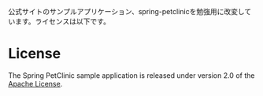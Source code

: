 公式サイトのサンプルアプリケーション、spring-petclinicを勉強用に改変しています。ライセンスは以下です。

[spring-petclinic]: https://github.com/spring-projects/spring-petclinic

# License

The Spring PetClinic sample application is released under version 2.0 of the [Apache License](https://www.apache.org/licenses/LICENSE-2.0).
